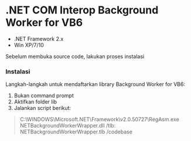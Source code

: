 # .NET COM Interop Background Worker for VB6

* .NET Framework 2.x
* Win XP/7/10

Sebelum membuka source code, lakukan proses instalasi

### Instalasi

Langkah-langkah untuk mendaftarkan library Background Worker for VB6:

1. Bukan command prompt
1. Aktifkan folder lib
1. Jalankan script berikut:
  > C:\WINDOWS\Microsoft.NET\Framework\v2.0.50727\RegAsm.exe NETBackgroundWorkerWrapper.dll /tlb: NETBackgroundWorkerWrapper.tlb /codebase
